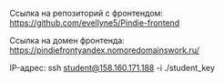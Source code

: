 Ссылка на репозиторий с фронтендом: https://github.com/evellyne5/Pindie-frontend

Ссылка на домен фронтенда: https://pindiefrontyandex.nomoredomainswork.ru/

IP-адрес: ssh student@158.160.171.188 -i ./student_key
